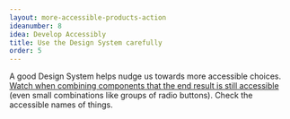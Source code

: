 ```yaml
---
layout: more-accessible-products-action
ideanumber: 8
idea: Develop Accessibly
title: Use the Design System carefully
order: 5
---
```


A good Design System helps nudge us towards more accessible choices. [Watch when combining components that the end result is still accessible](/2022/05/25/how-to-get-the-most-(accessibility)-out-of-a-design-system/) (even small combinations like groups of radio buttons). Check the accessible names of things.